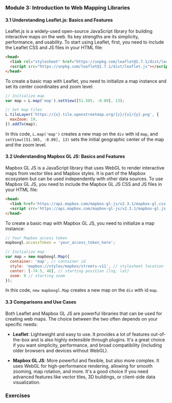 ### Module 3: Introduction to Web Mapping Libraries
#### 3.1 Understanding Leaflet.js: Basics and Features
Leaflet.js is a widely-used open-source JavaScript library for building interactive maps on the web. Its key strengths are its simplicity, performance, and usability.
To start using Leaflet, first, you need to include the Leaflet CSS and JS files in your HTML file:
```html
<head>
  <link rel="stylesheet" href="https://unpkg.com/leaflet@1.7.1/dist/leaflet.css"/>
  <script src="https://unpkg.com/leaflet@1.7.1/dist/leaflet.js"></script>
</head>

```
To create a basic map with Leaflet, you need to initialize a map instance and set its center coordinates and zoom level:
```javascript
// Initialize map
var map = L.map('map').setView([51.505, -0.09], 13);

// Set map tiles
L.tileLayer('https://{s}.tile.openstreetmap.org/{z}/{x}/{y}.png', {
  maxZoom: 19,
}).addTo(map);

```
In this code, `L.map('map')` creates a new map on the `div` with id `map`, and `setView([51.505, -0.09], 13)` sets the initial geographic center of the map and the zoom level.
#### 3.2 Understanding Mapbox GL JS: Basics and Features
Mapbox GL JS is a JavaScript library that uses WebGL to render interactive maps from vector tiles and Mapbox styles. It is part of the Mapbox ecosystem but can be used independently with other data sources.
To use Mapbox GL JS, you need to include the Mapbox GL JS CSS and JS files in your HTML file:
```html
<head>
  <link href='https://api.mapbox.com/mapbox-gl-js/v2.3.1/mapbox-gl.css' rel='stylesheet' />
  <script src='https://api.mapbox.com/mapbox-gl-js/v2.3.1/mapbox-gl.js'></script>
</head>

```
To create a basic map with Mapbox GL JS, you need to initialize a map instance:
```javascript
// Your Mapbox access token
mapboxgl.accessToken = 'your_access_token_here';

// Initialize map
var map = new mapboxgl.Map({
  container: 'map', // container id
  style: 'mapbox://styles/mapbox/streets-v11', // stylesheet location
  center: [-74.5, 40], // starting position [lng, lat]
  zoom: 9 // starting zoom
});

```
In this code, `new mapboxgl.Map` creates a new map on the `div` with id `map`.
#### 3.3 Comparisons and Use Cases
Both Leaflet and Mapbox GL JS are powerful libraries that can be used for creating web maps. The choice between the two often depends on your specific needs:

* **Leaflet**: Lightweight and easy to use. It provides a lot of features out-of-the-box and is also highly extensible through plugins. It's a great choice if you want simplicity, performance, and broad compatibility (including older browsers and devices without WebGL).

* **Mapbox GL JS**: More powerful and flexible, but also more complex. It uses WebGL for high-performance rendering, allowing for smooth zooming, map rotation, and more. It's a good choice if you need advanced features like vector tiles, 3D buildings, or client-side data visualization.
### Exercises